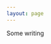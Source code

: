 ```yaml
---
layout: page
---
```



Some writing 
<!-- <embed
	src="./NishaCV-up.pdf#view=FitH"
	type="application/pdf"
	width="100%"
	height="10000vh"
	title="Nisha Nkya's CV"
    style="zoom:100%"
/> -->